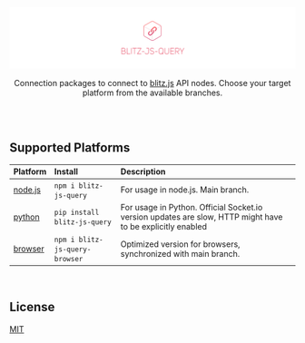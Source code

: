 [![Blitz.js API Connection Package](/banner.png)](https://github.com/nexus-devs)

<p align="center">Connection packages to connect to <a href="https://github.com/nexus-devs/blitz-js-api">blitz.js</a> API nodes. Choose your target platform from the available branches.</p>

##

<br>

## Supported Platforms

| Platform           | Install        | Description   |
|:------------- |:------------- |:------------- |
| [node.js]("/tree/nodejs") | `npm i blitz-js-query` | For usage in node.js. Main branch. |
| [python]("/tree/nodejs") | `pip install blitz-js-query` | For usage in Python. Official Socket.io version updates are slow, HTTP might have to be explicitly enabled |
| [browser]("/tree/browser") | `npm i blitz-js-query-browser` | Optimized version for browsers, synchronized with main branch. |
<br>

## License
[MIT](https://github.com/nexus-devs/npm-blitz-query/blob/master/LICENSE.md)
